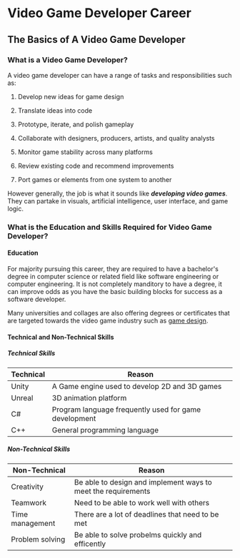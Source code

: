 # Video Game Developer Career 

## The Basics of A Video Game Developer

### What is a Video Game Developer?


A video game developer can have a range of tasks and responsibilities such as:

1. Develop new ideas for game design

2. Translate ideas into code

3. Prototype, iterate, and polish gameplay

4. Collaborate with designers, producers, artists, and quality analysts

5. Monitor game stability across many platforms

6. Review existing code and recommend improvements

7. Port games or elements from one system to another

However generally, the job is what it sounds like **_developing video games_**. They can partake in visuals, artificial intelligence, user interface, and game logic. 



### What is the Education and Skills Required for Video Game Developer?



#### Education 

For majority pursuing this career, they are required to have a bachelor's degree in computer science or related field like software engineering or computer engineering. It is not completely manditory to have a degree, it can improve odds as you have the basic building blocks for success as a software developer. 

Many universities and collages are also offering degrees or certificates that are targeted towards the video game industry such as [game design](https://create.torontofilmschool.ca/video-game-design-animation/online/?param=new&mg=Search+Engine+Marketing&msg=Google+Ad&utm_source=google&utm_medium=cpc&utm_campaign=vgol-search-canada&utm_keyword=video%20game%20programs%20online&utm_content=&gclid=Cj0KCQjw1vSZBhDuARIsAKZlijT_UjP8CYB5kyF8UyHhQFoD28sY9UrFUwKsJMMUzmAiTifBYNmZ5rIaAqXsEALw_wcB). 

#### Technical and Non-Technical Skills

##### Technical Skills

| Technical | Reason                                                |
| --------- | ----------------------------------------------------- | 
| Unity     | A Game engine used to develop 2D and 3D games         |
| Unreal    | 3D animation platform                                 |
| C#        | Program language frequently used for game development |
| C++       | General programming language                          |

##### Non-Technical Skills

| Non-Technical  | Reason                                                       |
| ---------------| -------------------------------------------------------------| 
| Creativity     | Be able to design and implement ways to meet the requirements|
| Teamwork       | Need to be able to work well with others                     |
| Time management| There are a lot of deadlines that need to be met             |
| Problem solving| Be able to solve probelms quickly and efficently             |
